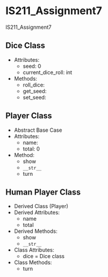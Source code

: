 # IS211_Assignment7

IS211_Assignment7

## Dice Class

- Attributes:
  - seed: 0
  - current_dice_roll: int
- Methods:
  - roll_dice:
  - get_seed:
  - set_seed:

## Player Class

- Abstract Base Case
- Attributes:
  - name:
  - total: 0
- Method:
  - show
  - `__str__`
  - turn

## Human Player Class

- Derived Class (Player)
- Derived Attributes:
  - name
  - total
- Derived Methods:
  - show
  - `__str__`
- Class Attributes:
  - dice = Dice class
- Class Methods:
  - turn
